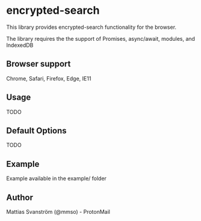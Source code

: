 # encrypted-search

This library provides encrypted-search functionality for the browser.

The library requires the the support of Promises, async/await, modules, and IndexedDB

## Browser support
Chrome, Safari, Firefox, Edge, IE11

## Usage

TODO

## Default Options

TODO

## Example

Example available in the example/ folder

## Author

Mattias Svanström (@mmso) - ProtonMail
